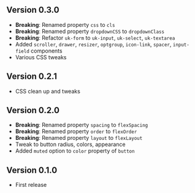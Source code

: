 Version 0.3.0
-----------
- **Breaking**: Renamed property `css` to `cls`
- **Breaking**: Renamed property `dropdownCSS` to `dropdownClass`
- **Breaking**: Refactor `uk-form` to `uk-input`, `uk-select`, `uk-textarea`
- Added `scroller`, `drawer`, `resizer`, `optgroup`, `icon-link`, `spacer`, `input-field` components
- Various CSS tweaks

Version 0.2.1
-----------
- CSS clean up and tweaks

Version 0.2.0
-----------
- **Breaking**: Renamed property `spacing` to `flexSpacing`
- **Breaking**: Renamed property `order` to `flexOrder`
- **Breaking**: Renamed property `layout` to `flexLayout`
- Tweak to button radius, colors, appearance
- Added `muted` option to `color` property of `button`

Version 0.1.0
-----------
- First release